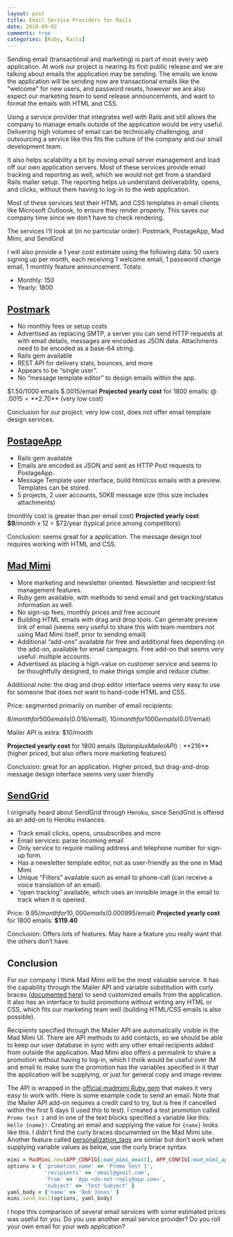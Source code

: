 ```yaml
---
layout: post
title: Email Service Providers for Rails
date: 2010-09-02
comments: true
categories: [Ruby, Rails]
---
```


Sending email (transactional and marketing) is part of most every web application. At work our project is nearing its first public release and we are talking about emails the application may be sending. The emails we know the application will be sending now are transactional emails like the "welcome" for new users, and password resets, however we are also expect our marketing team to send release announcements, and want to format the emails with HTML and CSS. 

Using a service provider that integrates well with Rails and still allows the company to manage emails outside of the application would be very useful. Delivering high volumes of email can be technically challenging, and outsourcing a service like this fits the culture of the company and our small development team. 

It also helps scalability a bit by moving email server management and load off our own application servers. Most of these services provide email tracking and reporting as well, which we would not get from a standard Rails mailer setup. The reporting helps us understand deliverability, opens, and clicks, without them having to log-in to the web application.

Most of these services test their HTML and CSS templates in email clients like Microsoft Outloook, to ensure they render properly. This saves our company time since we don’t have to check rendering.

The services I’ll look at (in no particular order): Postmark, PostageApp, Mad Mimi, and SendGrid

I will also provide a 1 year cost estimate using the following data:
50 users signing up per month, each receiving 1 welcome email, 1 password change email, 1 monthly feature announcement. Totals:

  - Monthly: 150
  - Yearly: 1800

[Postmark](http://postmarkapp.com/)
---
  - No monthly fees or setup costs
  - Advertised as replacing SMTP, a server you can send HTTP requests at with email details, messages are encoded as JSON data. Attachments need to be encoded as a base-64 string.
  - Rails gem available
  - REST API for delivery stats, bounces, and more
  - Appears to be “single user”.
  - No “message template editor” to design emails within the app.

$1.50/1000 emails
$.0015/email
**Projected yearly cost** for 1800 emails: @ $.0015 = **$2.70** (very low cost)

Conclusion for our project: very low cost, does not offer email template design services.

[PostageApp](http://postageapp.com/)
---
  - Rails gem available
  - Emails are encoded as JSON and sent as HTTP Post requests to PostageApp. 
  - Message Template user interface, build html/css emails with a preview. Templates can be stored.
   - 5 projects, 2 user accounts, 50KB message size (this size includes attachments)

(monthly cost is greater than per email cost)
**Projected yearly cost**: **$9**/month x 12 = $72/year (typical price among competitors)

Conclusion: seems great for a application. The message design tool requires working with HTML and CSS.

[Mad Mimi](http://madmimi.com/)
---
  - More marketing and newsletter oriented. Newsletter and recipient list management features. 
  - Ruby gem available, with methods to send email and get tracking/status information as well.
  - No sign-up fees, monthly prices and free account
  - Building HTML emails with drag and drop tools. Can generate preview link of email (seems very useful to share this with team members not using Mad Mimi itself, prior to sending email)
  - Additional “add-ons” available for free and additional fees depending on the add-on, available for email campaigns. Free add-on that seems very useful: multiple accounts.
  - Advertised as placing a high-value on customer service and seems to be thoughtfully designed, to make things simple and reduce clutter.

Additional note: the drag and drop editor interface seems very easy to use for someone that does not want to hand-code HTML and CSS.

Price: segmented primarily on number of email recipients:

$8/month for 500 emails ($0.016/email), $10/month for 1000 emails ($0.01/email)

Mailer API is extra: $10/month

**Projected yearly cost** for 1800 emails ($8 plan plus Mailer API): **$216**  (higher priced, but also offers more marketing features)

Conclusion: great for an application. Higher priced, but drag-and-drop message design interface seems very user friendly

[SendGrid](http://sendgrid.com/)
---
I originally heard about SendGrid through Heroku, since SendGrid is offered as an add-on to Heroku instances.
  - Track email clicks, opens, unsubscribes and more
  - Email services: parse incoming email
  - Only service to require mailing address and telephone number for sign-up form.
  - Has a newsletter template editor, not as user-friendly as the one in Mad Mimi
  - Unique “Filters” available such as email to phone-call (can receive a voice translation of an email).
  - “open tracking” available, which uses an invisible image in the email to track when it is opened.

Price: $9.95/month for 10,000 emails ($0.000995/email)
**Projected yearly cost** for 1800 emails: **$119.40**

Conclusion: Offers lots of features. May have a feature you really want that the others don’t have.

Conclusion
---
For our company I think Mad Mimi will be the most valuable service. It has the capability through the Mailer API and variable substitution with curly braces ([documented here](http://garbageburrito.com/blog/entry/235921/outsource-your-email-notifications-with-madmimis-mailer-api)) to send customized emails from the application. It also has an interface to build promotions without writing any HTML or CSS, which fits our marketing team well (building HTML/CSS emails is also possible).

Recipients specified through the Mailer API are automatically visible in the Mad Mimi UI. There are API methods to add contacts, so we should be able to keep our user database in sync with any other email recipients added from outside the application.  Mad Mimi also offers a permalink to share a promotion without having to log-in, which I think would be useful over IM and email to make sure the promotion has the variables specified in it that the application will be supplying, or just for general copy and image review.

The API is wrapped in the [official madmimi Ruby gem](http://github.com/madmimi/madmimi-gem) that makes it very easy to work with. Here is some example code to send an email. Note that the Mailer API add-on requires a credit card to try, but is free if cancelled within the first 5 days (I used this to test). I created a test promotion called `Promo test 1` and in one of the text blocks specified a variable like this: `Hello {name}!`. Creating an email and supplying the value for `{name}` looks like this. I didn’t find the curly braces documented on the Mad Mimi site. Another feature called [personalization_tags](http://help.madmimi.com/personalization-tag/) are similar but don’t work when supplying variable values as below, use the curly brace syntax.

``` ruby
mimi = MadMimi.new(APP_CONFIG[:mad_mimi_email], APP_CONFIG[:mad_mimi_api_key])
options = { 'promotion_name' => 'Promo test 1', 
            'recipients' => 'email@gmail.com', 
            'from' => 'App <do-not-reply@app.com>', 
            'subject' => 'Test Subject' }
yaml_body = {'name' => 'Bob Jones' }
mimi.send_mail(options, yaml_body)
```


I hope this comparison of several email services with some estimated prices was useful for you. Do you use another email service provider? Do you roll your own email for your web application?
